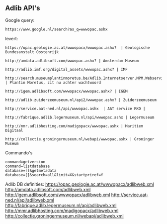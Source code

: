 ## Adlib API's

Google query: 

    https://www.google.nl/search?as_q=wwwopac.ashx
    
levert: 

    https://opac.geologie.ac.at/wwwopacx/wwwopac.ashx?  | Geologische Bundesanstalt Oostenrijk
    
    http://amdata.adlibsoft.com/wwwopac.ashx? | Amsterdam Museum

    http://adlib.imf.org/digital_assets/wwwopac.ashx? | IMF

    http://search.museumplantinmoretus.be/Adlib.Internetserver.MPM.Webservice/wwwopac.ashx? | Plantin Moretus, zit nu achter wachtwoord

    http://igem.adlibsoft.com/wwwopacx/wwwopac.ashx? | IGEM

    http://adlib.zuiderzeemuseum.nl/api2/wwwopac.ashx? | Zuiderzeemuseum

    http://service.aat-ned.nl/api/wwwopac.ashx  | AAT service RKD |

    http://fabrique.adlib.legermuseum.nl/api/wwwopac.ashx | Legermuseum 
     
    http://mmr.adlibhosting.com/madigopacx/wwwopac.ashx | Maritiem Digitaal 

    http://collectie.groningermuseum.nl/webapi/wwwopac.ashx | Groninger Museum 

Commando's

    command=getversion
    command=listdatabase
    database=[]&getmetadata
    database=[]&search=all&limit=X&startpriref=Y
    
Adlib DB definities:
    https://opac.geologie.ac.at/wwwopacx/adlibweb.xml
    http://amdata.adlibsoft.com/adlibweb.xml
    http://igem.adlibsoft.com/wwwopacx/adlibweb.xml
    http://service.aat-ned.nl/api/adlibweb.xml
    http://fabrique.adlib.legermuseum.nl/api/adlibweb.xml
    http://mmr.adlibhosting.com/madigopacx/adlibweb.xml
    http://collectie.groningermuseum.nl/webapi/adlibweb.xml